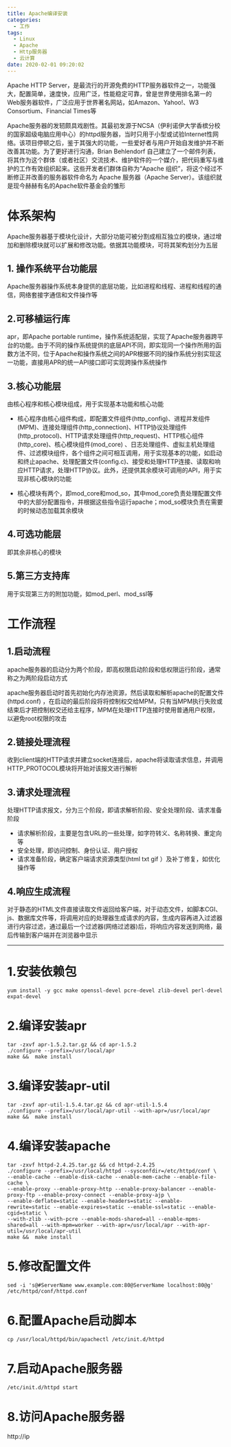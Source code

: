 ```yaml
---
title: Apache编译安装
categories:
  - 工作
tags:
  - Linux
  - Apache
  - Http服务器
  - 云计算
date: 2020-02-01 09:20:02
---
```


Apache HTTP Server，是最流行的开源免费的HTTP服务器软件之一，功能强大，配置简单，速度快，应用广泛，性能稳定可靠，曾是世界使用排名第一的Web服务器软件，广泛应用于世界著名网站，如Amazon、Yahoo!、W3 Consortium、Financial Times等

Apache服务器的发轫颇具戏剧性。其最初发源于NCSA（伊利诺伊大学香槟分校的国家超级电脑应用中心）的httpd服务器，当时只用于小型或试验Internet性网络。该项目停顿之后，鉴于其强大的功能，一些爱好者与用户开始自发维护并不断改善其功能。为了更好进行沟通，Brian Behlendorf 自己建立了一个邮件列表，将其作为这个群体（或者社区）交流技术、维护软件的一个媒介，把代码重写与维护的工作有效组织起来。这些开发者们群体自称为“Apache 组织”，将这个经过不断修正并改善的服务器软件命名为 Apache 服务器（Apache Server）。该组织就是现今赫赫有名的Apache软件基金会的雏形

# 体系架构

Apache服务器基于模块化设计，大部分功能可被分割成相互独立的模块，通过增加和删除模块就可以扩展和修改功能。依据其功能模块，可将其架构划分为五层

## 1. 操作系统平台功能层

Apache服务器操作系统本身提供的底层功能，比如进程和线程、进程和线程的通信，网络套接字通信和文件操作等

## 2.可移植运行库

apr，即Apache portable runtime，操作系统适配层，实现了Apache服务器跨平台的功能。由于不同的操作系统提供的底层API不同，即实现同一个操作所用的函数方法不同，位于Apache和操作系统之间的APR根据不同的操作系统分别实现这一功能，直接用APR的统一API接口即可实现跨操作系统操作

## 3.核心功能层

由核心程序和核心模块组成，用于实现基本功能和核心功能

- 核心程序由核心组件构成，即配置文件组件(http_config)、进程并发组件(MPM)、连接处理组件(http_connection)、HTTP协议处理组件(http_protocol)、HTTP请求处理组件(http_request)、HTTP核心组件(http_core)、核心模块组件(mod_core) 、日志处理组件、虚拟主机处理组件、过滤模块组件，各个组件之间可相互调用，用于实现基本的功能，如启动和终止apache、处理配置文件(config.c)、接受和处理HTTP连接、读取和响应HTTP请求，处理HTTP协议。此外，还提供其余模块可调用的API，用于实现非核心模块的功能

- 核心模块有两个，即mod_core和mod_so，其中mod_core负责处理配置文件中的大部分配置指令，并根据这些指令运行apache；mod_so模块负责在需要的时候动态加载其余模块

## 4.可选功能层

即其余非核心的模块

## 5.第三方支持库

用于实现第三方的附加功能，如mod_perl、mod_ssl等

# 工作流程

## 1.启动流程

apache服务器的启动分为两个阶段，即高权限启动阶段和低权限运行阶段，通常称之为两阶段启动方式

apache服务器启动时首先初始化内存池资源，然后读取和解析apache的配置文件(httpd.conf) ，在启动的最后阶段将将控制权交给MPM，只有当MPM执行失败或结束后才把控制权交还给主程序，MPM在处理HTTP连接时使用普通用户权限，以避免root权限的攻击

## 2.链接处理流程

收到client端的HTTP请求并建立socket连接后，apache将读取请求信息，并调用HTTP_PROTOCOL模块将开始对该报文进行解析

## 3.请求处理流程

处理HTTP请求报文，分为三个阶段，即请求解析阶段、安全处理阶段、请求准备阶段

- 请求解析阶段，主要是包含URL的一些处理，如字符转义、名称转换、重定向等
- 安全处理，即访问控制、身份认证、用户授权
- 请求准备阶段，确定客户端请求资源类型(html txt gif ）及补丁修复，如优化操作等

## 4.响应生成流程

对于静态的HTML文件直接读取文件返回给客户端，对于动态文件，如脚本CGI、js、数据库文件等，将调用对应的处理器生成请求的内容，生成内容再进入过滤器进行内容过滤，通过最后一个过滤器(网络过滤器)后，将响应内容发送到网络，最后传输到客户端并在浏览器中显示

---------

# 1.安装依赖包

    yum install -y gcc make openssl-devel pcre-devel zlib-devel perl-devel expat-devel

# 2.编译安装apr

    tar -zxvf apr-1.5.2.tar.gz && cd apr-1.5.2
    ./configure --prefix=/usr/local/apr
    make &&  make install 

# 3.编译安装apr-util

    tar -zxvf apr-util-1.5.4.tar.gz && cd apr-util-1.5.4
    ./configure --prefix=/usr/local/apr-util --with-apr=/usr/local/apr
    make &&  make install

# 4.编译安装apache

    tar -zxvf httpd-2.4.25.tar.gz && cd httpd-2.4.25
    ./configure --prefix=/usr/local/httpd --sysconfdir=/etc/httpd/conf \
    --enable-cache --enable-disk-cache --enable-mem-cache --enable-file-cache \
    --enable-proxy --enable-proxy-http --enable-proxy-balancer --enable-proxy-ftp --enable-proxy-connect --enable-proxy-ajp \
    --enable-deflate=static --enable-headers=static --enable-rewrite=static --enable-expires=static --enable-ssl=static --enable-cgid=static \
    --with-zlib --with-pcre --enable-mods-shared=all --enable-mpms-shared=all --with-mpm=worker --with-apr=/usr/local/apr --with-apr-util=/usr/local/apr-util
    make &&  make install

# 5.修改配置文件

    sed -i 's@#ServerName www.example.com:80@ServerName localhost:80@g' /etc/httpd/conf/httpd.conf

# 6.配置Apache启动脚本

    cp /usr/local/httpd/bin/apachectl /etc/init.d/httpd

# 7.启动Apache服务器

    /etc/init.d/httpd start

# 8.访问Apache服务器

http://ip